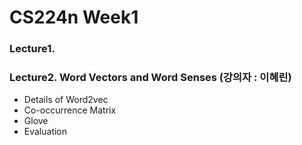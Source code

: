 # CS224n Week1  
  
### Lecture1.  
  
  
### Lecture2. Word Vectors and Word Senses (강의자 : 이혜린)  
* Details of Word2vec  
* Co-occurrence Matrix  
* Glove  
* Evaluation
